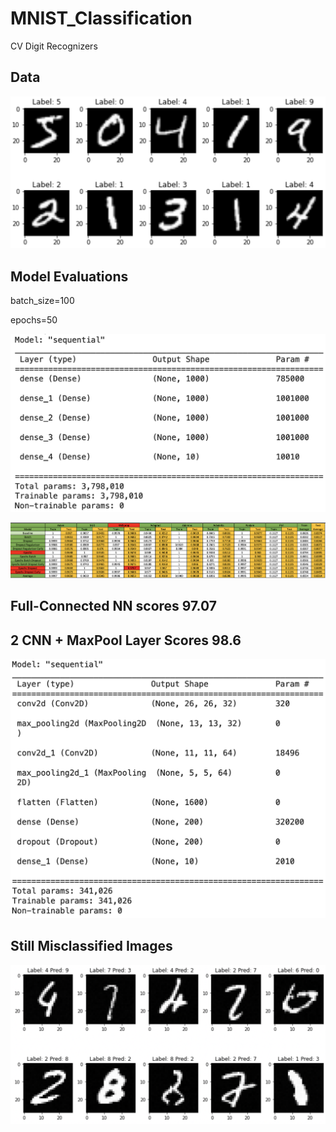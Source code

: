 # MNIST_Classification
CV Digit Recognizers

## Data
![Alt text](images/mnist_images.png?raw=true "Raw Data")

## Model Evaluations

batch_size=100

epochs=50

![Alt text](images/baseline_architecure.png?raw=true "Baseline")


![Alt text](images/model_eval.png?raw=true "Evaluations")

## Full-Connected NN scores 97.07

## 2 CNN + MaxPool Layer Scores 98.6

![Alt text](images/topline_architecture.png?raw=true "Topline")

## Still Misclassified Images
![Alt text](images/misclassified.png?raw=true "Topline")
